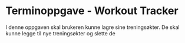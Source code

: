 # Terminoppgave - Workout Tracker

I denne oppgaven skal brukeren kunne lagre sine treningsøkter. De skal kunne legge til nye treningsøkter og slette de

